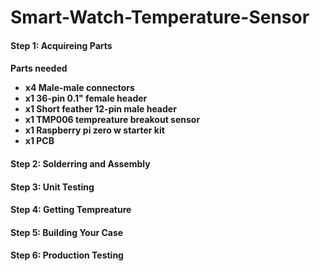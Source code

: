 # Smart-Watch-Temperature-Sensor



<h4><b>Step 1: Acquireing Parts<b><h4>
  
  Parts needed 
  - x4 Male-male connectors
  - x1 36-pin 0.1" female header
  - x1 Short feather 12-pin male header
  - x1 TMP006 tempreature breakout sensor
  - x1 Raspberry pi zero w starter kit
  - x1 PCB

<h4><b>Step 2: Solderring and Assembly<b><h4>
<h4><b>Step 3: Unit Testing<b><h4>
<h4><b>Step 4: Getting Tempreature <b><h4>  
<h4><b>Step 5: Building Your Case<b><h4> 
<h4><b>Step 6: Production Testing <b><h4>  
